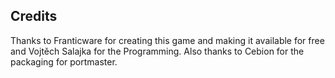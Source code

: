 ## Credits

Thanks to Franticware for creating this game and making it available for free and Vojtěch Salajka for the Programming. Also thanks to Cebion for the packaging for portmaster.

